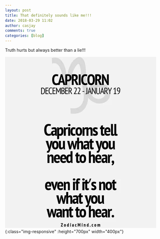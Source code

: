 ```yaml
---
layout: post
title: That definitely sounds like me!!!
date: 2018-03-29 11:02
author: casjay
comments: true
categories: [blog]
---
```


Truth hurts but always better than a lie!!!  
  
![Image](https://raw.githubusercontent.com/malaks-us/jason/master/wp-content/uploads/2018/03/wp-15223357051623013249976639033274.jpg){:class="img-responsive" :height="700px" width="400px"}  
